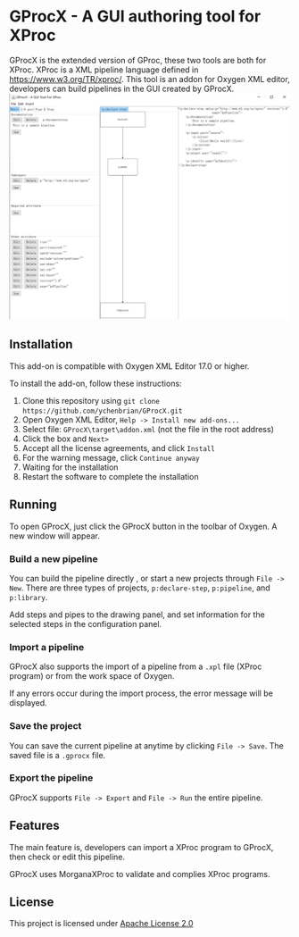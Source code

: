 # GProcX - A GUI authoring tool for XProc
GProcX is the extended version of GProc, these two tools are both for XProc. XProc is a XML pipeline language defined in https://www.w3.org/TR/xproc/. This tool is an addon for Oxygen XML editor, developers can build pipelines in the GUI created by GProcX.
![The main interface of GProcX](https://github.com/ychenbrian/GProcX/blob/master/image/gui.jpg)

## Installation
This add-on is compatible with Oxygen XML Editor 17.0 or higher.

To install the add-on, follow these instructions:

 1. Clone this repository using `git clone https://github.com/ychenbrian/GProcX.git`
 2. Open Oxygen XML Editor, `Help -> Install new add-ons...`
 3. Select file: `GProcX\target\addon.xml` (not the file in the root address)
 4. Click the box and `Next>`
 5. Accept all the license agreements, and click `Install`
 6. For the warning message, click `Continue anyway`
 7. Waiting for the installation
 8. Restart the software to complete the installation

## Running

To open GProcX, just click the GProcX button in the toolbar of Oxygen. A new window will appear.

### Build a new pipeline
You can build the pipeline directly , or start a new projects through `File -> New`. There are three types of projects, `p:declare-step`, `p:pipeline`, and `p:library`.

Add steps and pipes to the drawing panel, and set information for the selected steps in the configuration panel.

### Import a pipeline
GProcX also supports the import of a pipeline from a `.xpl` file (XProc program) or from the work space of Oxygen.

If any errors occur during the import process, the error message will be displayed.

### Save the project
You can save the current pipeline at anytime by clicking `File -> Save`. The saved file is a `.gprocx` file.

### Export the pipeline
GProcX supports `File -> Export` and `File -> Run` the entire pipeline.

## Features
The main feature is, developers can import a XProc program to GProcX, then check or edit this pipeline.

GProcX uses MorganaXProc to validate and complies XProc programs.

## License
This project is licensed under [Apache License 2.0](https://github.com/ychenbrian/GProcX/blob/master/LICENSE)